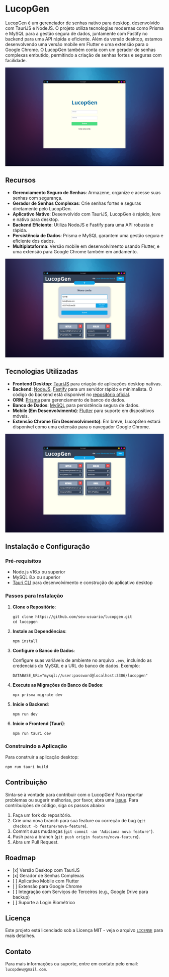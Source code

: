 <h1>LucopGen</h1>

<p>LucopGen é um gerenciador de senhas nativo para desktop, desenvolvido com TauriJS e NodeJS. O projeto utiliza tecnologias modernas como Prisma e MySQL para a gestão segura de dados, juntamente com Fastify no backend para uma API rápida e eficiente. Além da versão desktop, estamos desenvolvendo uma versão mobile em Flutter e uma extensão para o Google Chrome. O LucopGen também conta com um gerador de senhas complexas embutido, permitindo a criação de senhas fortes e seguras com facilidade.</p>

<!-- Exemplo de imagens -->
<img src="/public/images/lucopgen00.png" alt="Tela Inicial" style="max-width: 100%; height: auto;">

<h2>Recursos</h2>
<ul>
  <li><strong>Gerenciamento Seguro de Senhas</strong>: Armazene, organize e acesse suas senhas com segurança.</li>
  <li><strong>Gerador de Senhas Complexas</strong>: Crie senhas fortes e seguras diretamente pelo LucopGen.</li>
  <li><strong>Aplicativo Nativo</strong>: Desenvolvido com TauriJS, LucopGen é rápido, leve e nativo para desktop.</li>
  <li><strong>Backend Eficiente</strong>: Utiliza NodeJS e Fastify para uma API robusta e rápida.</li>
  <li><strong>Persistência de Dados</strong>: Prisma e MySQL garantem uma gestão segura e eficiente dos dados.</li>
  <li><strong>Multiplataforma</strong>: Versão mobile em desenvolvimento usando Flutter, e uma extensão para Google Chrome também em andamento.</li>
</ul>

<!-- Outra imagem exemplo -->
<img src="/public/images/lucopgen01.png" alt="Gerador de Senhas" style="max-width: 100%; height: auto;">

<h2>Tecnologias Utilizadas</h2>
<ul>
  <li><strong>Frontend Desktop</strong>: <a href="https://tauri.app/">TauriJS</a> para criação de aplicações desktop nativas.</li>
  <li><strong>Backend</strong>: <a href="https://nodejs.org/">NodeJS</a>, <a href="https://www.fastify.io/">Fastify</a> para um servidor rápido e minimalista. O código do backend está disponível no <a href="https://github.com/lucopdev/lucopgen-backend">repositório oficial</a>.</li>
  <li><strong>ORM</strong>: <a href="https://www.prisma.io/">Prisma</a> para gerenciamento de banco de dados.</li>
  <li><strong>Banco de Dados</strong>: <a href="https://www.mysql.com/">MySQL</a> para persistência segura de dados.</li>
  <li><strong>Mobile (Em Desenvolvimento)</strong>: <a href="https://flutter.dev/">Flutter</a> para suporte em dispositivos móveis.</li>
  <li><strong>Extensão Chrome (Em Desenvolvimento)</strong>: Em breve, LucopGen estará disponível como uma extensão para o navegador Google Chrome.</li>
</ul>

<!-- Mais uma imagem exemplo -->
<img src="/public/images/lucopgen02.png" alt="Versão Mobile" style="max-width: 100%; height: auto;">

<h2>Instalação e Configuração</h2>

<h3>Pré-requisitos</h3>
<ul>
  <li>Node.js v16.x ou superior</li>
  <li>MySQL 8.x ou superior</li>
  <li><a href="https://tauri.app/v1/guides/getting-started/prerequisites">Tauri CLI</a> para desenvolvimento e construção do aplicativo desktop</li>
</ul>

<h3>Passos para Instalação</h3>
<ol>
  <li><strong>Clone o Repositório</strong>:
    <pre><code>git clone https://github.com/seu-usuario/lucopgen.git
cd lucopgen
</code></pre>
  </li>
  <li><strong>Instale as Dependências</strong>:
    <pre><code>npm install
</code></pre>
  </li>
  <li><strong>Configure o Banco de Dados</strong>:
    <p>Configure suas variáveis de ambiente no arquivo <code>.env</code>, incluindo as credenciais do MySQL e a URL do banco de dados. Exemplo:</p>
    <pre><code>DATABASE_URL="mysql://user:password@localhost:3306/lucopgen"
</code></pre>
  </li>
  <li><strong>Execute as Migrações do Banco de Dados</strong>:
    <pre><code>npx prisma migrate dev
</code></pre>
  </li>
  <li><strong>Inicie o Backend</strong>:
    <pre><code>npm run dev
</code></pre>
  </li>
  <li><strong>Inicie o Frontend (Tauri)</strong>:
    <pre><code>npm run tauri dev
</code></pre>
  </li>
</ol>

<h3>Construindo a Aplicação</h3>
<p>Para construir a aplicação desktop:</p>
<pre><code>npm run tauri build
</code></pre>

<h2>Contribuição</h2>
<p>Sinta-se à vontade para contribuir com o LucopGen! Para reportar problemas ou sugerir melhorias, por favor, abra uma <a href="https://github.com/seu-usuario/lucopgen/issues">issue</a>. Para contribuições de código, siga os passos abaixo:</p>
<ol>
  <li>Faça um fork do repositório.</li>
  <li>Crie uma nova branch para sua feature ou correção de bug (<code>git checkout -b feature/nova-feature</code>).</li>
  <li>Commit suas mudanças (<code>git commit -am 'Adiciona nova feature'</code>).</li>
  <li>Push para a branch (<code>git push origin feature/nova-feature</code>).</li>
  <li>Abra um Pull Request.</li>
</ol>

<h2>Roadmap</h2>
<ul>
  <li>[x] Versão Desktop com TauriJS</li>
  <li>[x] Gerador de Senhas Complexas</li>
  <li>[ ] Aplicativo Mobile com Flutter</li>
  <li>[ ] Extensão para Google Chrome</li>
  <li>[ ] Integração com Serviços de Terceiros (e.g., Google Drive para backup)</li>
  <li>[ ] Suporte a Login Biométrico</li>
</ul>

<h2>Licença</h2>
<p>Este projeto está licenciado sob a Licença MIT - veja o arquivo <code><a href="LICENSE">LICENSE</a></code> para mais detalhes.</p>

<h2>Contato</h2>
<p>Para mais informações ou suporte, entre em contato pelo email: <code>lucopdev@gmail.com</code>.</p>
